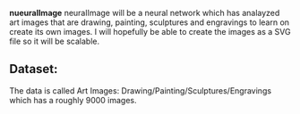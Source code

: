 __nueuralImage__
neuralImage will be a neural network which has analayzed art images that are drawing, painting, sculptures and engravings to learn on create its own images. I will hopefully be able to create the images as a SVG file so it will be scalable.
## 
## Dataset:
The data is called Art Images: Drawing/Painting/Sculptures/Engravings which has a roughly 9000 images.
##
